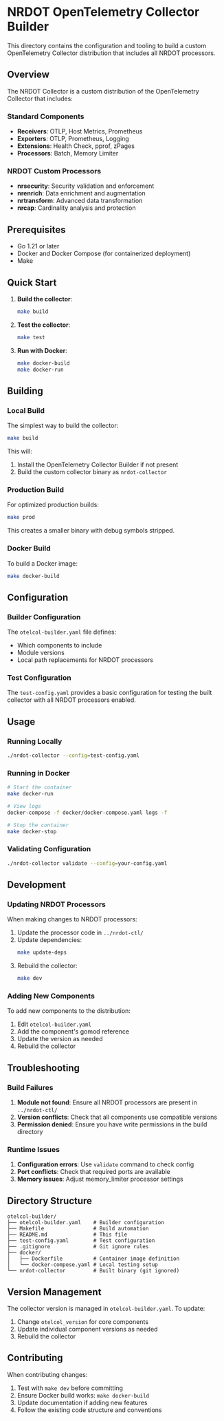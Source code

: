 # NRDOT OpenTelemetry Collector Builder

This directory contains the configuration and tooling to build a custom OpenTelemetry Collector distribution that includes all NRDOT processors.

## Overview

The NRDOT Collector is a custom distribution of the OpenTelemetry Collector that includes:

### Standard Components
- **Receivers**: OTLP, Host Metrics, Prometheus
- **Exporters**: OTLP, Prometheus, Logging
- **Extensions**: Health Check, pprof, zPages
- **Processors**: Batch, Memory Limiter

### NRDOT Custom Processors
- **nrsecurity**: Security validation and enforcement
- **nrenrich**: Data enrichment and augmentation
- **nrtransform**: Advanced data transformation
- **nrcap**: Cardinality analysis and protection

## Prerequisites

- Go 1.21 or later
- Docker and Docker Compose (for containerized deployment)
- Make

## Quick Start

1. **Build the collector**:
   ```bash
   make build
   ```

2. **Test the collector**:
   ```bash
   make test
   ```

3. **Run with Docker**:
   ```bash
   make docker-build
   make docker-run
   ```

## Building

### Local Build

The simplest way to build the collector:

```bash
make build
```

This will:
1. Install the OpenTelemetry Collector Builder if not present
2. Build the custom collector binary as `nrdot-collector`

### Production Build

For optimized production builds:

```bash
make prod
```

This creates a smaller binary with debug symbols stripped.

### Docker Build

To build a Docker image:

```bash
make docker-build
```

## Configuration

### Builder Configuration

The `otelcol-builder.yaml` file defines:
- Which components to include
- Module versions
- Local path replacements for NRDOT processors

### Test Configuration

The `test-config.yaml` provides a basic configuration for testing the built collector with all NRDOT processors enabled.

## Usage

### Running Locally

```bash
./nrdot-collector --config=test-config.yaml
```

### Running in Docker

```bash
# Start the container
make docker-run

# View logs
docker-compose -f docker/docker-compose.yaml logs -f

# Stop the container
make docker-stop
```

### Validating Configuration

```bash
./nrdot-collector validate --config=your-config.yaml
```

## Development

### Updating NRDOT Processors

When making changes to NRDOT processors:

1. Update the processor code in `../nrdot-ctl/`
2. Update dependencies:
   ```bash
   make update-deps
   ```
3. Rebuild the collector:
   ```bash
   make dev
   ```

### Adding New Components

To add new components to the distribution:

1. Edit `otelcol-builder.yaml`
2. Add the component's gomod reference
3. Update the version as needed
4. Rebuild the collector

## Troubleshooting

### Build Failures

1. **Module not found**: Ensure all NRDOT processors are present in `../nrdot-ctl/`
2. **Version conflicts**: Check that all components use compatible versions
3. **Permission denied**: Ensure you have write permissions in the build directory

### Runtime Issues

1. **Configuration errors**: Use `validate` command to check config
2. **Port conflicts**: Check that required ports are available
3. **Memory issues**: Adjust memory_limiter processor settings

## Directory Structure

```
otelcol-builder/
├── otelcol-builder.yaml    # Builder configuration
├── Makefile                # Build automation
├── README.md               # This file
├── test-config.yaml        # Test configuration
├── .gitignore              # Git ignore rules
├── docker/
│   ├── Dockerfile          # Container image definition
│   └── docker-compose.yaml # Local testing setup
└── nrdot-collector         # Built binary (git ignored)
```

## Version Management

The collector version is managed in `otelcol-builder.yaml`. To update:

1. Change `otelcol_version` for core components
2. Update individual component versions as needed
3. Rebuild the collector

## Contributing

When contributing changes:

1. Test with `make dev` before committing
2. Ensure Docker build works: `make docker-build`
3. Update documentation if adding new features
4. Follow the existing code structure and conventions